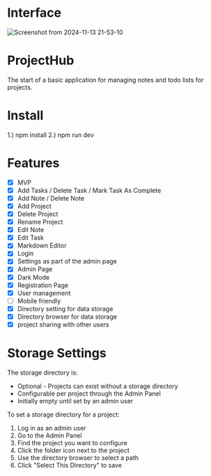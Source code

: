 # Interface
![Screenshot from 2024-11-13 21-53-10](https://github.com/user-attachments/assets/e6786b0b-9f06-4a9f-9256-82a6df10f313)


# ProjectHub
The start of a basic application for managing notes and todo lists for projects. 

# Install
1.) npm install
2.) npm run dev

# Features
- [x] MVP
- [x] Add Tasks / Delete Task / Mark Task As Complete
- [x] Add Note / Delete Note
- [x] Add Project
- [x] Delete Project
- [x] Rename Project
- [x] Edit Note
- [x] Edit Task
- [x] Markdown Editor
- [x] Login
- [x] Settings as part of the admin page
- [x] Admin Page
- [x] Dark Mode
- [x] Registration Page
- [x] User management
- [ ] Mobile friendly
- [x] Directory setting for data storage
- [x] Directory browser for data storage
- [x] project sharing with other users

# Storage Settings

The storage directory is:

- Optional - Projects can exist without a storage directory
- Configurable per project through the Admin Panel
- Initially empty until set by an admin user

To set a storage directory for a project:

1. Log in as an admin user
2. Go to the Admin Panel
3. Find the project you want to configure
4. Click the folder icon next to the project
5. Use the directory browser to select a path
6. Click "Select This Directory" to save
